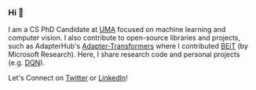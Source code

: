 ### Hi 👋

I am a CS PhD Candidate at [UMA](https://www.uni-mannheim.de/en/) focused on machine learning and computer vision. I also contribute to open-source libraries and projects, such as AdapterHub's [Adapter-Transformers](https://github.com/adapter-hub/adapter-transformers) where I contributed [BEiT](https://arxiv.org/abs/2106.08254) (by Microsoft Research). Here, I share research code and personal projects (e.g. [DQN](https://github.com/jannik-brinkmann/dqn)). 

Let's Connect on [Twitter](https://twitter.com/BrinkmannJannik) or [LinkedIn](https://www.linkedin.com/in/brinkmann-jannik/)!
